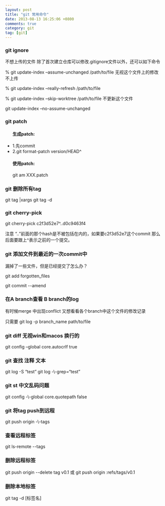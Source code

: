 ```yaml
---
layout: post
title: "git 常用命令"
date: 2013-08-13 16:25:06 +0800
comments: true
category: git
tag: [git]
---
```


<h3>git ignore</h3>
不想上传的文件 除了首次建立仓库可以修改.gitignore文件以外，还可以如下命令

% git update-index –assume-unchanged /path/to/file  无视这个文件上的修改 不上传

% git update-index –really-refresh /path/to/file

% git update-index –skip-worktree /path/to/file 不更新这个文件

git update-index –no-assume-unchanged


<h3>git patch</h3>
<ul>
<h4>生成patch:</h4>
<li>
1.先commit
</li>
<li>	
2.git format-patch version/HEAD^
</li>
<h4>使用patch:</h4>
git am XXX.patch
</ul>

<h3>git 删除所有tag</h3>
git tag |xargs git tag -d


<h3>git cherry-pick</h3>
git cherry-pick c2f3d52e7^..d0c9463f4

注意 “..”前面的那个hash是不被包括在内的，如果要c2f3d52e7这个commit 那么后面要跟上^表示之前的一个提交。

<h3>git 添加文件到最近的一次commit中</h3>
漏掉了一些文件，但是已经提交了怎么办？

git add forgotten_files

git commit -\-amend

<h3>在A branch查看 B branch的log</h3>
有时候merge 中出现conflict 又想看看各个branch中这个文件的修改记录

只需要 git log -p branch_name path/to/file

<h3>git diff 无视win和macos 换行的</h3>
git config –global core.autocrlf true

<h3>git 查找 注释 文本</h3>
git log -S “test”  
git log -\-grep=“test”

<h3>git st 中文乱码问题</h3>
git config -\-global core.quotepath false

<h3>git 将tag push到远程</h3>
git push origin -\-tags

<h3>查看远程标签</h3>
git ls-remote --tags

<h3>删除远程标签</h3>
git push origin --delete tag v0.1
或 git push origin :refs/tags/v0.1

<h3>删除本地标签</h3>
git tag -d [标签名]
